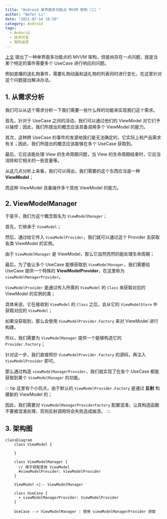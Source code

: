 ```yaml
---
title: "Android 单界面多功能点 MVVM 架构（二）"
author: "Wafer Li"
date: "2021-07-14 18:58"
category: Android
tags:
  - Andorid
  - 技术开发
  - 架构迷思
---
```


[上文](/blog-corners/tech/android/arch/android-单界面多功能点-mvvm-架构（一）)  提出了一种单界面多功能点的 MVVM 架构，但是尚存在一点问题，就是当某个特定的事件需要多个 UseCase 进行响应的问题。

例如直播的送礼物事件，需要礼物动画和送礼物的列表同时进行变化，在这里针对这个问题提出解决办法。

<!-- more -->

## 1. 从需求分析

我们可以从这个需求分析一下我们需要一些什么样的功能来实现我们这个需求。

首先，针对于 UseCase 之间的活动，我们可以通过他们的 ViewModel 对它们予以操控；因此，我们所提出的概念应该具备调用多个 ViewModel 的能力。

其次，这种跨 UseCase 的事件的发源地我们是无法确定的，它实际上和产品需求有关；因此，我们所提出的概念应该能够在多个 UseCase 获取到。

最后，它应该能处理 View 的生命周期问题，当 View 的生命周期结束时，它应当消除和它相关的一些变量等。

从这几点分析上来看，我们可以得出，我们需要的这个东西应当是一种**ViewModel**；

而这种 ViewModel 具备操作多个其他 ViewModel 的能力。

## 2. ViewModelManager

于是乎，我们为这个概念取名为 `ViewModelManager`；

首先，它继承于 `ViewModel`；

然后，通过给它传入 `ViewModelProvider`，我们就可以通过这个 Provider 去获取各类 ViewModel 的实例。

由于 `ViewModelManager` 是 ViewModel，那么它自然而然的能处理生命周期；

最后，为了能让多个 UseCase 能够获取到 `ViewModelManager`，我们需要给 UseCase 提供一个特殊的 **ViewModelProvider**，在这里称为 `viewModelManagerProvider`。

`ViewModelProvider` 是通过传入所需的 `ViewModel` 的 `Class` 来获取对应的 ViewModel 的实例的类；

具体来说，它在接收到 `ViewModel` 的 `Class` 之后，会从它的 `ViewModelStore` 中获取对应的 `ViewModel`；

如果没获取到，那么会使用 `ViewModelProvider.Factory` 来对 ViewModel 进行构建。

所以，我们需要为 `ViewModelManager` 提供一个能够构造它的 `Provider.Factory`；

针对这一步，我们直接照抄 `ViewModelProvider.Factory` 的源码，再注入 `ViewModelProvider` 即可。

那么通过构造 `viewModelManagerProvider`，我们就实现了在各个 UseCase 都能获取到某个 `ViewModelManager` 的功能。

::: tip
这里有个小坑点，由于默认的 `ViewModelProvider.Factory` 是通过 **反射** 构建新的 ViewModel 的；

因此，我们需要对 `ViewModelManagerProviderFactory` 配置混淆，让其构造函数不要被混淆处理，否则反射调用将会失败造成崩溃。
:::


## 3. 架构图

```mermaid
classDiagram
    class ViewModel {

    }

    class ViewModelManager {
      // 用于获取其他 ViewModel
      #viewModelProvider: ViewModelProvider
    }

    ViewModel <|-- ViewModelManager

    class UseCase {
      + viewModelManagerProvider: ViewModelProvider
    }

    UseCase --> ViewModelManager : 使用 viewModelManagerProvider 获取
```
